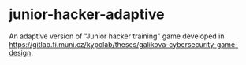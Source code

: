 # junior-hacker-adaptive

An adaptive version of "Junior hacker training" game developed in https://gitlab.fi.muni.cz/kypolab/theses/galikova-cybersecurity-game-design.